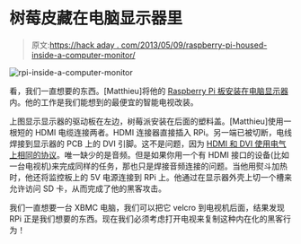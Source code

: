 # 树莓皮藏在电脑显示器里

> 原文:[https://hack aday . com/2013/05/09/raspberry-pi-housed-inside-a-computer-monitor/](https://hackaday.com/2013/05/09/raspberry-pi-housed-inside-a-computer-monitor/)

![rpi-inside-a-computer-monitor](../Images/807902f3eccf07599bed8a4543458092.png)

看，我们一直想要的东西。[Matthieu]将他的 [Raspberry Pi 板安装在电脑显示器](http://www.raspberrypi.org/phpBB3/viewtopic.php?f=64&t=42223)内。他的工作是我们能想到的最便宜的智能电视改装。

上图显示显示器的驱动板在左边，树莓派安装在后面的塑料盖。[Matthieu]使用一根短的 HDMI 电缆连接两者。HDMI 连接器直接插入 RPi。另一端已被切断，电线焊接到显示器的 PCB 上的 DVI 引脚。这不是问题，因为 [HDMI 和 DVI 使用电气上相同的协议](http://en.wikipedia.org/wiki/Hdmi#Compatibility_with_DVI)。唯一缺少的是音频。但是如果你用一个有 HDMI 接口的设备(比如一台电视机)来完成同样的任务，那也只是焊接音频连接的问题。当他用熨斗加热时，他还将监控板上的 5V 电源连接到 RPi 上。他通过在显示器外壳上切一个槽来允许访问 SD 卡，从而完成了他的黑客攻击。

我们一直想要一台 XBMC 电脑，我们可以把它 velcro 到电视机后面，结果发现 RPi 正是我们想要的东西。现在我们必须考虑打开电视来复制这种内在化的黑客行为！